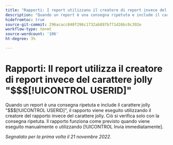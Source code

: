```yaml
---
title: "Rapporti: I report utilizzano il creatore di report invece del carattere jolly $$USERID"
description: "Quando un report è una consegna ripetuta e include il carattere jolly $$USERID, il report viene eseguito utilizzando il creatore del report invece del carattere jolly. Ciò si verifica solo con la consegna ripetuta. Il rapporto funziona come previsto quando viene eseguito manualmente o utilizzando Invia immediatamente."
hidefromtoc: true
source-git-commit: 296acacc040f296c1732ab897b771d26bc0c392e
workflow-type: tm+mt
source-wordcount: '106'
ht-degree: 3%

---
```



# Rapporti: Il report utilizza il creatore di report invece del carattere jolly &quot;$$$[!UICONTROL USERID]&quot;

Quando un report è una consegna ripetuta e include il carattere jolly &quot;$$$[!UICONTROL USERID]&quot;, il rapporto viene eseguito utilizzando il creatore del rapporto invece del carattere jolly. Ciò si verifica solo con la consegna ripetuta. Il rapporto funziona come previsto quando viene eseguito manualmente o utilizzando [!UICONTROL Invia immediatamente].

_Segnalato per la prima volta il 21 novembre 2022._

